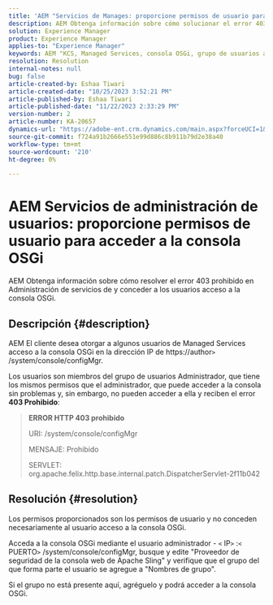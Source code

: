 ```yaml
---
title: 'AEM "Servicios de Manages: proporcione permisos de usuario para acceder a la consola OSGi"'
description: AEM Obtenga información sobre cómo solucionar el error 403 Prohibido en los servicios administrados de.
solution: Experience Manager
product: Experience Manager
applies-to: "Experience Manager"
keywords: AEM "KCS, Managed Services, consola OSGi, grupo de usuarios administradores"
resolution: Resolution
internal-notes: null
bug: false
article-created-by: Eshaa Tiwari
article-created-date: "10/25/2023 3:52:21 PM"
article-published-by: Eshaa Tiwari
article-published-date: "11/22/2023 2:33:29 PM"
version-number: 2
article-number: KA-20657
dynamics-url: "https://adobe-ent.crm.dynamics.com/main.aspx?forceUCI=1&pagetype=entityrecord&etn=knowledgearticle&id=e930c879-4e73-ee11-9ae7-6045bd0063aa"
source-git-commit: f724a91b2666e551e99d886c8b911b79d2e38a40
workflow-type: tm+mt
source-wordcount: '210'
ht-degree: 0%

---
```


# AEM Servicios de administración de usuarios: proporcione permisos de usuario para acceder a la consola OSGi


AEM Obtenga información sobre cómo resolver el error 403 prohibido en Administración de servicios de y conceder a los usuarios acceso a la consola OSGi.

## Descripción {#description}


AEM El cliente desea otorgar a algunos usuarios de Managed Services acceso a la consola OSGi en la dirección IP de https://author`>` /system/console/configMgr.

Los usuarios son miembros del grupo de usuarios Administrador, que tiene los mismos permisos que el administrador, que puede acceder a la consola sin problemas y, sin embargo, no pueden acceder a ella y reciben el error <b>403 Prohibido</b>:


> <b>ERROR HTTP 403 prohibido</b>
> 
> URI: /system/console/configMgr
> 
> MENSAJE: Prohibido
> 
> SERVLET: org.apache.felix.http.base.internal.patch.DispatcherServlet-2f11b042



## Resolución {#resolution}


Los permisos proporcionados son los permisos de usuario y no conceden necesariamente al usuario acceso a la consola OSGi.

Acceda a la consola OSGi mediante el usuario administrador - `<` IP`>` :`<` PUERTO`>` /system/console/configMgr, busque y edite &quot;Proveedor de seguridad de la consola web de Apache Sling&quot; y verifique que el grupo del que forma parte el usuario se agregue a &quot;Nombres de grupo&quot;.

Si el grupo no está presente aquí, agréguelo y podrá acceder a la consola OSGi.




